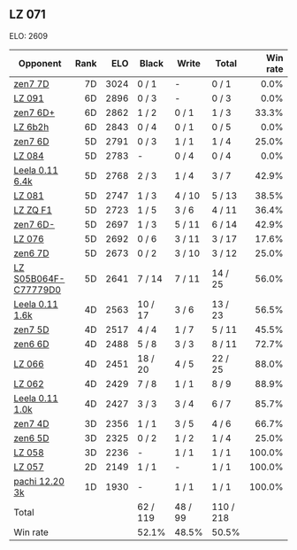 ## LZ 071 ##

ELO: 2609

Opponent | Rank | ELO | Black | Write | Total | Win rate
---------|-----:|----:|-------|-------|-------|-------:
[zen7 7D](zen7%207D.md) | 7D | 3024 | 0 / 1 | - | 0 / 1 | 0.0%
[LZ 091](LZ%20091.md) | 6D | 2896 | 0 / 3 | - | 0 / 3 | 0.0%
[zen7 6D+](zen7%206D+.md) | 6D | 2862 | 1 / 2 | 0 / 1 | 1 / 3 | 33.3%
[LZ 6b2h](LZ%206b2h.md) | 6D | 2843 | 0 / 4 | 0 / 1 | 0 / 5 | 0.0%
[zen7 6D](zen7%206D.md) | 5D | 2791 | 0 / 3 | 1 / 1 | 1 / 4 | 25.0%
[LZ 084](LZ%20084.md) | 5D | 2783 | - | 0 / 4 | 0 / 4 | 0.0%
[Leela 0.11 6.4k](Leela%200.11%206.4k.md) | 5D | 2768 | 2 / 3 | 1 / 4 | 3 / 7 | 42.9%
[LZ 081](LZ%20081.md) | 5D | 2747 | 1 / 3 | 4 / 10 | 5 / 13 | 38.5%
[LZ ZQ F1](LZ%20ZQ%20F1.md) | 5D | 2723 | 1 / 5 | 3 / 6 | 4 / 11 | 36.4%
[zen7 6D-](zen7%206D-.md) | 5D | 2697 | 1 / 3 | 5 / 11 | 6 / 14 | 42.9%
[LZ 076](LZ%20076.md) | 5D | 2692 | 0 / 6 | 3 / 11 | 3 / 17 | 17.6%
[zen6 7D](zen6%207D.md) | 5D | 2673 | 0 / 2 | 3 / 10 | 3 / 12 | 25.0%
[LZ S05B064F-C77779D0](LZ%20S05B064F-C77779D0.md) | 5D | 2641 | 7 / 14 | 7 / 11 | 14 / 25 | 56.0%
[Leela 0.11 1.6k](Leela%200.11%201.6k.md) | 4D | 2563 | 10 / 17 | 3 / 6 | 13 / 23 | 56.5%
[zen7 5D](zen7%205D.md) | 4D | 2517 | 4 / 4 | 1 / 7 | 5 / 11 | 45.5%
[zen6 6D](zen6%206D.md) | 4D | 2488 | 5 / 8 | 3 / 3 | 8 / 11 | 72.7%
[LZ 066](LZ%20066.md) | 4D | 2451 | 18 / 20 | 4 / 5 | 22 / 25 | 88.0%
[LZ 062](LZ%20062.md) | 4D | 2429 | 7 / 8 | 1 / 1 | 8 / 9 | 88.9%
[Leela 0.11 1.0k](Leela%200.11%201.0k.md) | 4D | 2427 | 3 / 3 | 3 / 4 | 6 / 7 | 85.7%
[zen7 4D](zen7%204D.md) | 3D | 2356 | 1 / 1 | 3 / 5 | 4 / 6 | 66.7%
[zen6 5D](zen6%205D.md) | 3D | 2325 | 0 / 2 | 1 / 2 | 1 / 4 | 25.0%
[LZ 058](LZ%20058.md) | 3D | 2236 | - | 1 / 1 | 1 / 1 | 100.0%
[LZ 057](LZ%20057.md) | 2D | 2149 | 1 / 1 | - | 1 / 1 | 100.0%
[pachi 12.20 3k](pachi%2012.20%203k.md) | 1D | 1930 | - | 1 / 1 | 1 / 1 | 100.0%
Total | | | 62 / 119 | 48 / 99 | 110 / 218 | 
Win rate| | | 52.1% | 48.5% | 50.5% | 
